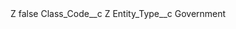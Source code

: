 <?xml version="1.0" encoding="UTF-8"?>
<CustomMetadata xmlns="http://soap.sforce.com/2006/04/metadata" xmlns:xsi="http://www.w3.org/2001/XMLSchema-instance" xmlns:xsd="http://www.w3.org/2001/XMLSchema">
    <label>Z</label>
    <protected>false</protected>
    <values>
        <field>Class_Code__c</field>
        <value xsi:type="xsd:string">Z</value>
    </values>
    <values>
        <field>Entity_Type__c</field>
        <value xsi:type="xsd:string">Government</value>
    </values>
</CustomMetadata>
